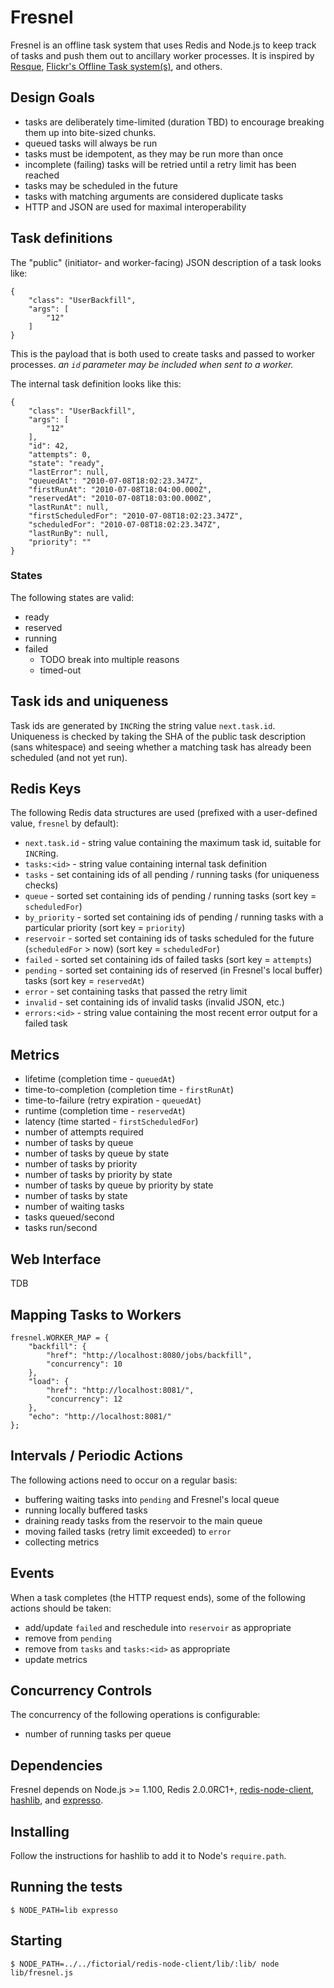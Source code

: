 # Fresnel

Fresnel is an offline task system that uses Redis and Node.js to keep track of
tasks and push them out to ancillary worker processes. It is inspired by
[Resque](http://github.com/defunkt/resque), [Flickr's Offline Task
system(s)](http://code.flickr.com/blog/2008/09/26/flickr-engineers-do-it-offline/),
and others.

## Design Goals

* tasks are deliberately time-limited (duration TBD) to encourage breaking them
  up into bite-sized chunks.
* queued tasks will always be run
* tasks must be idempotent, as they may be run more than once
* incomplete (failing) tasks will be retried until a retry limit has been
  reached
* tasks may be scheduled in the future
* tasks with matching arguments are considered duplicate tasks
* HTTP and JSON are used for maximal interoperability

## Task definitions

The "public" (initiator- and worker-facing) JSON description of a task looks
like:

    {
        "class": "UserBackfill",
        "args": [
            "12"
        ]
    }

This is the payload that is both used to create tasks and passed to worker
processes. _an `id` parameter may be included when sent to a worker._

The internal task definition looks like this:

    {
        "class": "UserBackfill",
        "args": [
            "12"
        ],
        "id": 42,
        "attempts": 0,
        "state": "ready",
        "lastError": null,
        "queuedAt": "2010-07-08T18:02:23.347Z",
        "firstRunAt": "2010-07-08T18:04:00.000Z",
        "reservedAt": "2010-07-08T18:03:00.000Z",
        "lastRunAt": null,
        "firstScheduledFor": "2010-07-08T18:02:23.347Z",
        "scheduledFor": "2010-07-08T18:02:23.347Z",
        "lastRunBy": null,
        "priority": ""
    }

### States

The following states are valid:

* ready
* reserved
* running
* failed
   * TODO break into multiple reasons
   * timed-out

## Task ids and uniqueness

Task ids are generated by `INCR`ing the string value `next.task.id`. Uniqueness
is checked by taking the SHA of the public task description (sans whitespace)
and seeing whether a matching task has already been scheduled (and not yet run).

## Redis Keys

The following Redis data structures are used (prefixed with a user-defined
value, `fresnel` by default):

* `next.task.id` - string value containing the maximum task id, suitable for
  `INCR`ing.
* `tasks:<id>` - string value containing internal task definition
* `tasks` - set containing ids of all pending / running tasks (for uniqueness
  checks)
* `queue` - sorted set containing ids of pending / running tasks (sort key =
  `scheduledFor`)
* `by_priority` - sorted set containing ids of pending / running tasks with a
  particular priority (sort key = `priority`)
* `reservoir` - sorted set containing ids of tasks scheduled for the future
  (`scheduledFor` > now) (sort key = `scheduledFor`)
* `failed` - sorted set containing ids of failed tasks (sort key = `attempts`)
* `pending` - sorted set containing ids of reserved (in Fresnel's local buffer)
  tasks (sort key = `reservedAt`)
* `error` - set containing tasks that passed the retry limit
* `invalid` - set containing ids of invalid tasks (invalid JSON, etc.)
* `errors:<id>` - string value containing the most recent error output for a
  failed task

## Metrics

* lifetime (completion time - `queuedAt`)
* time-to-completion (completion time - `firstRunAt`)
* time-to-failure (retry expiration - `queuedAt`)
* runtime (completion time - `reservedAt`)
* latency (time started - `firstScheduledFor`)
* number of attempts required
* number of tasks by queue
* number of tasks by queue by state
* number of tasks by priority
* number of tasks by priority by state
* number of tasks by queue by priority by state
* number of tasks by state
* number of waiting tasks
* tasks queued/second
* tasks run/second

## Web Interface

TDB

## Mapping Tasks to Workers

    fresnel.WORKER_MAP = {
        "backfill": {
            "href": "http://localhost:8080/jobs/backfill",
            "concurrency": 10
        },
        "load": {
            "href": "http://localhost:8081/",
            "concurrency": 12
        },
        "echo": "http://localhost:8081/"
    };

## Intervals / Periodic Actions

The following actions need to occur on a regular basis:

* buffering waiting tasks into `pending` and Fresnel's local queue
* running locally buffered tasks
* draining ready tasks from the reservoir to the main queue
* moving failed tasks (retry limit exceeded) to `error`
* collecting metrics

## Events

When a task completes (the HTTP request ends), some of the following actions
should be taken:

* add/update `failed` and reschedule into `reservoir` as
  appropriate
* remove from `pending`
* remove from `tasks` and `tasks:<id>` as appropriate
* update metrics

## Concurrency Controls

The concurrency of the following operations is configurable:

* number of running tasks per queue

## Dependencies

Fresnel depends on Node.js >= 1.100, Redis 2.0.0RC1+,
[redis-node-client](http://github.com/mojodna/redis-node-client),
[hashlib](http://github.com/brainfucker/hashlib), and
[expresso](http://github.com/visionmedia/expresso).

## Installing

Follow the instructions for hashlib to add it to Node's `require.path`.

## Running the tests

    $ NODE_PATH=lib expresso

## Starting

    $ NODE_PATH=../../fictorial/redis-node-client/lib/:lib/ node lib/fresnel.js
